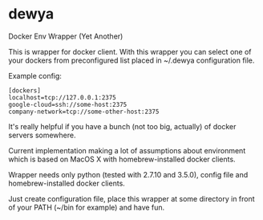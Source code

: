 # dewya
Docker Env Wrapper (Yet Another)

This is wrapper for docker client. With this wrapper you can select
one of your dockers from preconfigured list placed in ~/.dewya configuration file.

Example config:
```
[dockers]
localhost=tcp://127.0.0.1:2375
google-cloud=ssh://some-host:2375
company-network=tcp://some-other-host:2375
```

It's really helpful if you have a bunch (not too big, actually) of
docker servers somewhere.

Current implementation making a lot of assumptions about environment
which is based on MacOS X with homebrew-installed docker clients.

Wrapper needs only python (tested with 2.7.10 and 3.5.0), config
file and homebrew-installed docker clients.

Just create configuration file, place this wrapper at some
directory in front of your PATH (~/bin for example) and have fun.
